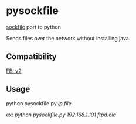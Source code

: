 # pysockfile
[sockfile](https://github.com/Steveice10/sockfile) port to python

Sends files over the network without installing java.

## Compatibility
[FBI v2](https://github.com/Steveice10/FBI/releases)

## Usage
python pysockfile.py _ip_ _file_

ex:
_python pysockfile.py 192.168.1.101 ftpd.cia_
